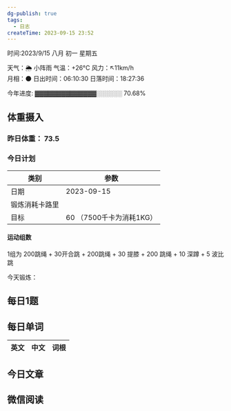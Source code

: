```yaml
---
dg-publish: true
tags:
  - 日志
createTime: 2023-09-15 23:52
---
```



时间:2023/9/15 八月 初一 星期五

天气：🌦   小阵雨 气温：+26°C 风力：↖11km/h  
月相：🌑 日出时间：06:10:30 日落时间：18:27:36

今年进度: ▓▓▓▓▓▓▓▓▓▓▓▓▓▓░░░░░░ 70.68%

## 体重摄入

### 昨日体重： 73.5
### 今日计划

| 类别           | 参数                    |
| -------------- | ----------------------- |
| 日期           | 2023-09-15               |
| 锻炼消耗卡路里 | |
| 目标           | 60      （7500千卡为消耗1KG）                |


#### 运动组数

1组为 200跳绳 + 30开合跳 + 200跳绳 + 30 提膝 + 200 跳绳 + 10 深蹲 + 5 波比跳

今天锻炼：





## 每日1题


## 每日单词

| 英文       | 中文       |词根|
| ---------- | ---------- | ---|


## 今日文章
 

## 微信阅读

<!-- start of weread -->


<!-- end of weread -->
